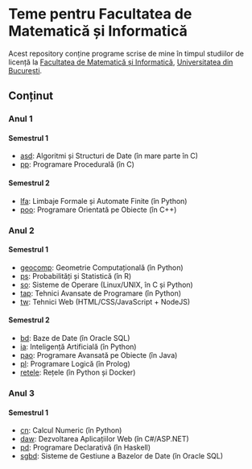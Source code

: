 # Teme pentru Facultatea de Matematică și Informatică

Acest repository conține programe scrise de mine în timpul studiilor de licență
la [Facultatea de Matematică și Informatică](http://fmi.unibuc.ro/ro/),
[Universitatea din București](https://www.unibuc.ro).

## Conținut

### Anul 1

#### Semestrul 1

- [asd](asd): Algoritmi și Structuri de Date (în mare parte în C)
- [pp](pp): Programare Procedurală (în C)

#### Semestrul 2

- [lfa](lfa): Limbaje Formale și Automate Finite (în Python)
- [poo](poo): Programare Orientată pe Obiecte (în C++)

### Anul 2

#### Semestrul 1

- [geocomp](geocomp): Geometrie Computațională (în Python)
- [ps](ps): Probabilități și Statistică (în R)
- [so](so): Sisteme de Operare (Linux/UNIX, în C și Python)
- [tap](tap): Tehnici Avansate de Programare (în Python)
- [tw](tw): Tehnici Web (HTML/CSS/JavaScript + NodeJS)

#### Semestrul 2

- [bd](bd): Baze de Date (în Oracle SQL)
- [ia](ia): Inteligență Artificială (în Python)
- [pao](pao): Programare Avansată pe Obiecte (în Java)
- [pl](pl): Programare Logică (în Prolog)
- [retele](retele): Rețele (în Python și Docker)

### Anul 3

#### Semestrul 1

- [cn](cn): Calcul Numeric (în Python)
- [daw](daw): Dezvoltarea Aplicațiilor Web (în C#/ASP.NET)
- [pd](pd): Programare Declarativă (în Haskell)
- [sgbd](sgbd): Sisteme de Gestiune a Bazelor de Date (în Oracle SQL)
